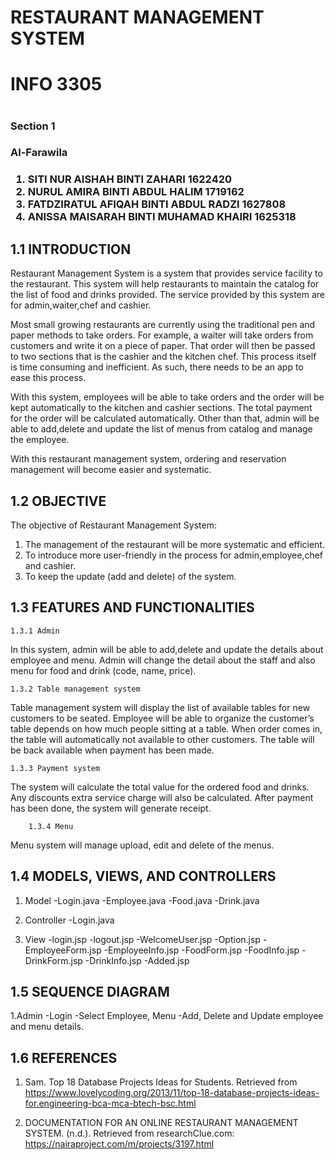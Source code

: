 # RESTAURANT MANAGEMENT SYSTEM
<h1>INFO 3305<h1>
<h3>Section 1<h3>
<h3>Al-Farawila<h3>
 
1. SITI NUR AISHAH BINTI ZAHARI          1622420
2. NURUL AMIRA BINTI ABDUL HALIM         1719162
3. FATDZIRATUL AFIQAH BINTI ABDUL RADZI  1627808
4. ANISSA MAISARAH BINTI MUHAMAD KHAIRI  1625318

## 1.1 INTRODUCTION

Restaurant Management System is a system that provides service facility to the restaurant. This system will help restaurants to maintain the catalog for the list of food and drinks provided. The service provided by this system are for admin,waiter,chef and cashier.

Most small growing restaurants are currently using the traditional pen and paper methods to take orders. For example, a waiter will take orders from customers and write it on a piece of paper. That order will then be passed to two sections that is the cashier and the kitchen chef. This process itself is time consuming and inefficient. As such, there needs to be an app to ease this process. 

With this system, employees will be able to take orders and the order will be kept automatically to the kitchen and cashier sections. The total payment for the order will be calculated automatically. Other than that, admin will be able to add,delete and update the list of menus from catalog and manage the employee.

With this restaurant management system, ordering and reservation management will become easier and systematic. 

## 1.2 OBJECTIVE 

The objective of Restaurant Management System:

1.	The management of the restaurant will be more systematic and efficient.
2.	To introduce more user-friendly in the process for admin,employee,chef and cashier.
3.	To keep the update (add and delete) of the system.


## 1.3 FEATURES AND FUNCTIONALITIES

	1.3.1 Admin
In this system, admin will be able to add,delete and update the details about employee and menu. Admin will change the detail about the staff and also menu for food and drink (code, name, price).

	1.3.2 Table management system
Table management system will display the list of available tables for new customers to be seated. Employee will be able to organize the customer’s table depends on how much people sitting at a table. When order comes in, the table will automatically not available to other customers. The table will be back available when payment has been made.

	1.3.3 Payment system
The system will calculate the total value for the ordered food and drinks. Any discounts extra service charge will also be calculated. After payment has been done, the system will generate receipt.

        1.3.4 Menu
Menu system will manage upload, edit and delete of the menus.

## 1.4 MODELS, VIEWS, AND CONTROLLERS
  
  1. Model
  -Login.java
  -Employee.java
  -Food.java
  -Drink.java
  
  2. Controller
  -Login.java
  
  
  
  3. View
  -login.jsp
  -logout.jsp
  -WelcomeUser.jsp
  -Option.jsp
  -EmployeeForm.jsp
  -EmployeeInfo.jsp
  -FoodForm.jsp
  -FoodInfo.jsp
  -DrinkForm.jsp
  -DrinkInfo.jsp
  -Added.jsp
  
## 1.5 SEQUENCE DIAGRAM

1.Admin
-Login
-Select Employee, Menu
-Add, Delete and Update employee and menu details.
  
  
  
## 1.6 REFERENCES
     
1.	Sam. Top 18 Database Projects Ideas for Students. Retrieved from https://www.lovelycoding.org/2013/11/top-18-database-projects-ideas-for.engineering-bca-mca-btech-bsc.html 

2.	DOCUMENTATION FOR AN ONLINE RESTAURANT MANAGEMENT SYSTEM. (n.d.). Retrieved from researchClue.com: https://nairaproject.com/m/projects/3197.html 

